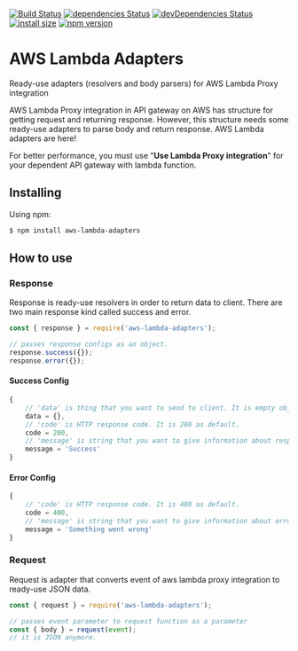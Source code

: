[![Build Status](https://travis-ci.com/ahmetonurslmz/aws-lambda-adapters.svg?branch=main)](https://travis-ci.com/ahmetonurslmz/aws-lambda-adapters)
[![dependencies Status](https://status.david-dm.org/gh/ahmetonurslmz/aws-lambda-adapters.svg)](https://david-dm.org/ahmetonurslmz/aws-lambda-adapters)
[![devDependencies Status](https://status.david-dm.org/gh/ahmetonurslmz/aws-lambda-adapters.svg?type=dev)](https://david-dm.org/ahmetonurslmz/aws-lambda-adapters?type=dev)
[![install size](https://packagephobia.com/badge?p=aws-lambda-adapters)](https://packagephobia.com/result?p=aws-lambda-adapters)
[![npm version](https://badge.fury.io/js/aws-lambda-adapters.svg)](https://badge.fury.io/js/aws-lambda-adapters)

AWS Lambda Adapters
=============
Ready-use adapters (resolvers and body parsers) for AWS Lambda Proxy integration


AWS Lambda Proxy integration in API gateway on AWS has structure for getting request and returning response. However, this structure needs some ready-use adapters to parse body and return response. AWS Lambda adapters are here!

For better performance, you must use "**Use Lambda Proxy integration**" for your dependent API gateway with lambda function.

## Installing

Using npm:

```bash
$ npm install aws-lambda-adapters
```

## How to use

### Response
Response is ready-use resolvers in order to return data to client. There are two main response kind called success and error.

```js
const { response } = require('aws-lambda-adapters');

// passes response configs as an object.
response.success({});
response.error({});
```

#### Success Config

```js
{
    // 'data' is thing that you want to send to client. It is empty object as default.
    data = {},
    // 'code' is HTTP response code. It is 200 as default.
    code = 200,
    // 'message' is string that you want to give information about response. It is 'Success' as default.
    message = 'Success'
}
```

#### Error Config

```js
{
    // 'code' is HTTP response code. It is 400 as default.
    code = 400,
    // 'message' is string that you want to give information about error. It is 'Something went wrong' as default.
    message = 'Something went wrong'
}
```

### Request
Request is adapter that converts event of aws lambda proxy integration to ready-use JSON data. 

```js
const { request } = require('aws-lambda-adapters');

// passes event parameter to request function as a parameter
const { body } = request(event);
// it is JSON anymore.
```

